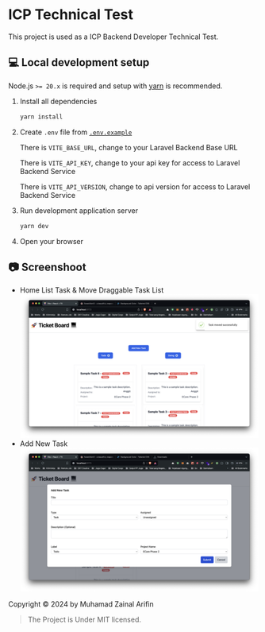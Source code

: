 # ICP Technical Test

This project is used as a ICP Backend Developer Technical Test.

## 💻 Local development setup

Node.js `>= 20.x` is required and setup with [yarn](https://classic.yarnpkg.com/lang/en/docs/cli/add/) is recommended.

1. Install all dependencies

   ```sh
   yarn install
   ```

2. Create `.env` file from [`.env.example`](./.env.example)

   There is `VITE_BASE_URL`, change to your Laravel Backend Base URL

   There is `VITE_API_KEY`, change to your api key for access to Laravel Backend Service

   There is `VITE_API_VERSION`, change to api version for access to Laravel Backend Service

3. Run development application server

   ```sh
   yarn dev
   ```

4. Open your browser

## 📷 Screenshoot

- Home List Task & Move Draggable Task List
  ![alt text](https://raw.githubusercontent.com/Zainal21/simple-ticket-management/main/ticket-management-frontend/screen_capture/list_todo_list.png)
- Add New Task
  ![alt text](https://raw.githubusercontent.com/Zainal21/simple-ticket-management/main/ticket-management-frontend/screen_capture/add_new_task.png)

Copyright © 2024 by Muhamad Zainal Arifin

> The Project is Under MIT licensed.
